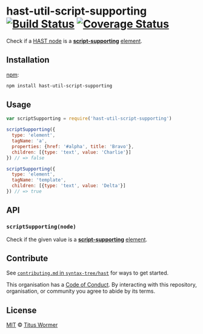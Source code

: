 # hast-util-script-supporting [![Build Status][build-badge]][build-page] [![Coverage Status][coverage-badge]][coverage-page]

Check if a [HAST node][hast] is a [**script-supporting**][spec] [element][].

## Installation

[npm][]:

```bash
npm install hast-util-script-supporting
```

## Usage

```javascript
var scriptSupporting = require('hast-util-script-supporting')

scriptSupporting({
  type: 'element',
  tagName: 'a',
  properties: {href: '#alpha', title: 'Bravo'},
  children: [{type: 'text', value: 'Charlie'}]
}) // => false

scriptSupporting({
  type: 'element',
  tagName: 'template',
  children: [{type: 'text', value: 'Delta'}]
}) // => true
```

## API

### `scriptSupporting(node)`

Check if the given value is a [**script-supporting**][spec] [element][].

## Contribute

See [`contributing.md` in `syntax-tree/hast`][contributing] for ways to get
started.

This organisation has a [Code of Conduct][coc].  By interacting with this
repository, organisation, or community you agree to abide by its terms.

## License

[MIT][license] © [Titus Wormer][author]

<!-- Definition -->

[build-badge]: https://img.shields.io/travis/syntax-tree/hast-util-script-supporting.svg

[build-page]: https://travis-ci.org/syntax-tree/hast-util-script-supporting

[coverage-badge]: https://img.shields.io/codecov/c/github/syntax-tree/hast-util-script-supporting.svg

[coverage-page]: https://codecov.io/github/syntax-tree/hast-util-script-supporting?branch=master

[npm]: https://docs.npmjs.com/cli/install

[license]: license

[author]: https://wooorm.com

[hast]: https://github.com/syntax-tree/hast

[element]: https://github.com/syntax-tree/hast#element

[spec]: https://html.spec.whatwg.org/#script-supporting-elements

[contributing]: https://github.com/syntax-tree/hast/blob/master/contributing.md

[coc]: https://github.com/syntax-tree/hast/blob/master/code-of-conduct.md
